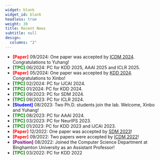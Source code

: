 ```yaml
---
widget: blank
widget_id: blank
headless: true
weight: 30
title: Recent News
subtitle: null
design:
  columns: "2"
---
```

* **<font color="red">\[Paper]</font>** 09/2024: One paper was accepted by ﻿[ICDM 2024](https://icdm2024.org/). Congratulations to Yuhang!
* **<font color="green">\[TPC]</font>** 06/2024: PC for KDD 2025, AAAI 2025 and ICLR 2025.
* **<font color="red">\[Paper]</font>** 05/2024: One paper was accepted by [KDD 2024](https://kdd2024.kdd.org/). Congratulations to Xinbo!
* **<font color="green">\[TPC]</font>** 02/2024: PC for IJCAI 2024.
* **<font color="green">\[TPC]</font>** 01/2024: PC for KDD 2024.
* **<font color="green">\[TPC]</font>** 09/2023: PC for SDM 2024.
* **<font color="green">\[TPC]</font>** 09/2023: PC for ICLR 2024.
* **<font color="blue">\[Student]</font>** 08/2023: Two Ph.D. students join the lab. Welcome, Xinbo and Yuhang!
* **<font color="green">\[TPC]</font>** 08/2023: PC for AAAI 2024.
* **<font color="green">\[TPC]</font>** 03/2023: PC for NeurIPS 2023.
* **<font color="green">\[TPC]</font>** 01/2023: PC for KDD 2023 and IJCAI 2023.
* **<font color="red">\[Paper]</font>** 12/2022: One paper was accepted by [SDM 2023](https://www.siam.org/conferences/cm/conference/sdm23)!﻿
* **<font color="red">\[Paper]</font>** 09/2022: Two papers were accepted by [ICDM 2022](https://icdm22.cse.usf.edu/)!
* **<font color="purple">\[Position]</font>** 08/2022: Joined the Computer Science Department at Binghamton University as an Assistant Professor!
* **<font color="green">\[TPC]</font>** 03/2022: PC for KDD 2022